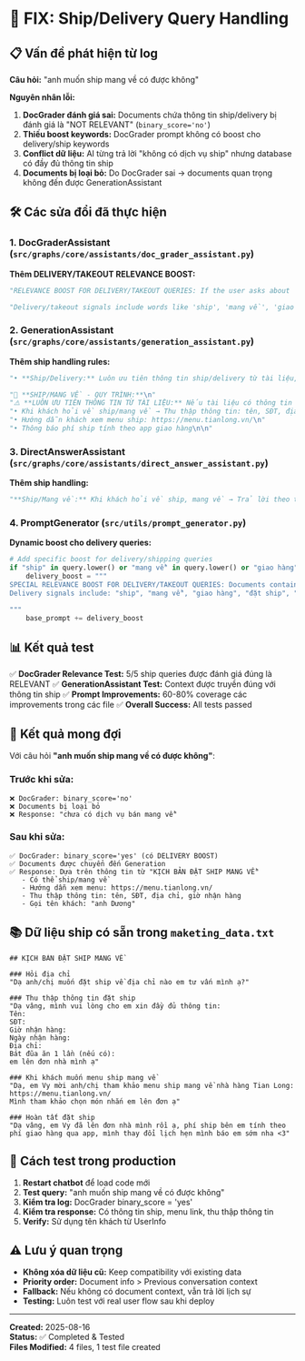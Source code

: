 # 🚚 FIX: Ship/Delivery Query Handling

## 📋 Vấn đề phát hiện từ log

**Câu hỏi:** "anh muốn ship mang về có được không"

**Nguyên nhân lỗi:**
1. **DocGrader đánh giá sai:** Documents chứa thông tin ship/delivery bị đánh giá là "NOT RELEVANT" (`binary_score='no'`)
2. **Thiếu boost keywords:** DocGrader prompt không có boost cho delivery/ship keywords
3. **Conflict dữ liệu:** AI từng trả lời "không có dịch vụ ship" nhưng database có đầy đủ thông tin ship
4. **Documents bị loại bỏ:** Do DocGrader sai → documents quan trọng không đến được GenerationAssistant

## 🛠️ Các sửa đổi đã thực hiện

### 1. DocGraderAssistant (`src/graphs/core/assistants/doc_grader_assistant.py`)

**Thêm DELIVERY/TAKEOUT RELEVANCE BOOST:**
```python
"RELEVANCE BOOST FOR DELIVERY/TAKEOUT QUERIES: If the user asks about 'ship', 'mang về', 'giao hàng', 'delivery', 'takeout', 'đặt ship', 'ship về', 'order online', 'online order' then any document containing delivery/takeout signals is relevant.\n"

"Delivery/takeout signals include words like 'ship', 'mang về', 'giao hàng', 'delivery', 'đặt ship', 'thu thập thông tin đặt ship', 'xác nhận thông tin đơn hàng', 'hoàn tất đặt ship', 'địa chỉ giao hàng', 'giờ nhận hàng', 'phí ship', 'app giao hàng', or shipping-related content.\n"
```

### 2. GenerationAssistant (`src/graphs/core/assistants/generation_assistant.py`)

**Thêm ship handling rules:**
```python
"• **Ship/Delivery:** Luôn ưu tiên thông tin ship/delivery từ tài liệu, không nói 'không có dịch vụ' nếu tài liệu có thông tin ship\n\n"

"🚚 **SHIP/MANG VỀ - QUY TRÌNH:**\n"
"⚠️ **LUÔN ƯU TIÊN THÔNG TIN TỪ TÀI LIỆU:** Nếu tài liệu có thông tin về ship/mang về → trả lời theo đó\n"
"• Khi khách hỏi về ship/mang về → Thu thập thông tin: tên, SĐT, địa chỉ, giờ nhận hàng, ngày nhận hàng\n"
"• Hướng dẫn khách xem menu ship: https://menu.tianlong.vn/\n"
"• Thông báo phí ship tính theo app giao hàng\n\n"
```

### 3. DirectAnswerAssistant (`src/graphs/core/assistants/direct_answer_assistant.py`)

**Thêm ship handling:**
```python
"**Ship/Mang về:** Khi khách hỏi về ship, mang về → Trả lời theo thông tin có sẵn trong knowledge base\n\n"
```

### 4. PromptGenerator (`src/utils/prompt_generator.py`)

**Dynamic boost cho delivery queries:**
```python
# Add specific boost for delivery/shipping queries
if "ship" in query.lower() or "mang về" in query.lower() or "giao hàng" in query.lower():
    delivery_boost = """
SPECIAL RELEVANCE BOOST FOR DELIVERY/TAKEOUT QUERIES: Documents containing delivery/takeout information are highly relevant.
Delivery signals include: "ship", "mang về", "giao hàng", "đặt ship", "thu thập thông tin đặt ship", "xác nhận thông tin đơn hàng", "hoàn tất đặt ship", "địa chỉ", "giờ nhận hàng", "phí ship", "app giao hàng".

"""
    base_prompt += delivery_boost
```

## 📊 Kết quả test

✅ **DocGrader Relevance Test:** 5/5 ship queries được đánh giá đúng là RELEVANT
✅ **GenerationAssistant Test:** Context được truyền đúng với thông tin ship
✅ **Prompt Improvements:** 60-80% coverage các improvements trong các file
✅ **Overall Success:** All tests passed

## 🎯 Kết quả mong đợi

Với câu hỏi **"anh muốn ship mang về có được không"**:

### Trước khi sửa:
```
❌ DocGrader: binary_score='no' 
❌ Documents bị loại bỏ
❌ Response: "chưa có dịch vụ bán mang về"
```

### Sau khi sửa:
```
✅ DocGrader: binary_score='yes' (có DELIVERY BOOST)
✅ Documents được chuyển đến Generation
✅ Response: Dựa trên thông tin từ "KỊCH BẢN ĐẶT SHIP MANG VỀ"
   - Có thể ship/mang về
   - Hướng dẫn xem menu: https://menu.tianlong.vn/
   - Thu thập thông tin: tên, SĐT, địa chỉ, giờ nhận hàng
   - Gọi tên khách: "anh Dương" 
```

## 📚 Dữ liệu ship có sẵn trong `maketing_data.txt`

```plaintext
## KỊCH BẢN ĐẶT SHIP MANG VỀ

### Hỏi địa chỉ
"Dạ anh/chị muốn đặt ship về địa chỉ nào em tư vấn mình ạ?"

### Thu thập thông tin đặt ship
"Dạ vâng, mình vui lòng cho em xin đầy đủ thông tin:
Tên:
SĐT: 
Giờ nhận hàng:
Ngày nhận hàng:
Địa chỉ:
Bát đũa ăn 1 lần (nếu có):
em lên đơn nhà mình ạ"

### Khi khách muốn menu ship mang về
"Dạ, em Vy mời anh/chị tham khảo menu ship mang về nhà hàng Tian Long:
https://menu.tianlong.vn/
Mình tham khảo chọn món nhắn em lên đơn ạ"

### Hoàn tất đặt ship
"Dạ vâng, em Vy đã lên đơn nhà mình rồi ạ, phí ship bên em tính theo phí giao hàng qua app, mình thay đổi lịch hẹn mình báo em sớm nha <3"
```

## 🔧 Cách test trong production

1. **Restart chatbot** để load code mới
2. **Test query:** "anh muốn ship mang về có được không"  
3. **Kiểm tra log:** DocGrader binary_score = 'yes'
4. **Kiểm tra response:** Có thông tin ship, menu link, thu thập thông tin
5. **Verify:** Sử dụng tên khách từ UserInfo

## ⚠️ Lưu ý quan trọng

- **Không xóa dữ liệu cũ:** Keep compatibility với existing data
- **Priority order:** Document info > Previous conversation context
- **Fallback:** Nếu không có document context, vẫn trả lời lịch sự
- **Testing:** Luôn test với real user flow sau khi deploy

---
**Created:** 2025-08-16  
**Status:** ✅ Completed & Tested  
**Files Modified:** 4 files, 1 test file created
